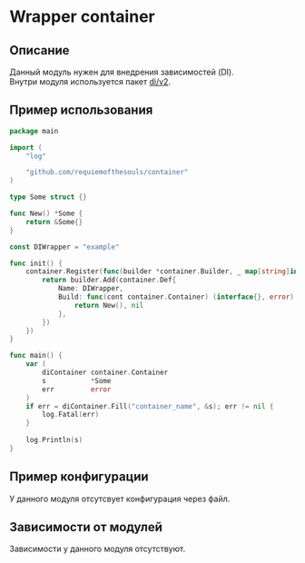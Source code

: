 # Wrapper container

## Описание
Данный модуль нужен для внедрения зависимостей (DI).  
Внутри модуля используется пакет [di/v2](github.com/sarulabs/di/v2).
## Пример использования
``` go
package main

import (
	"log"

	"github.com/requiemofthesouls/container"
)

type Some struct {}

func New() *Some {
	return &Some{}
}

const DIWrapper = "example"

func init() {
	container.Register(func(builder *container.Builder, _ map[string]interface{}) error {
		return builder.Add(container.Def{
			Name: DIWrapper,
			Build: func(cont container.Container) (interface{}, error) {
				return New(), nil
			},
		})
	})
}

func main() {
	var (
		diContainer container.Container
		s           *Some
		err         error
	)
	if err = diContainer.Fill("container_name", &s); err != nil {
		log.Fatal(err)
	}
	
	log.Println(s)
}
```
## Пример конфигурации
У данного модуля отсутсвует конфигурация через файл.
## Зависимости от модулей
Зависимости у данного модуля отсутствуют.
